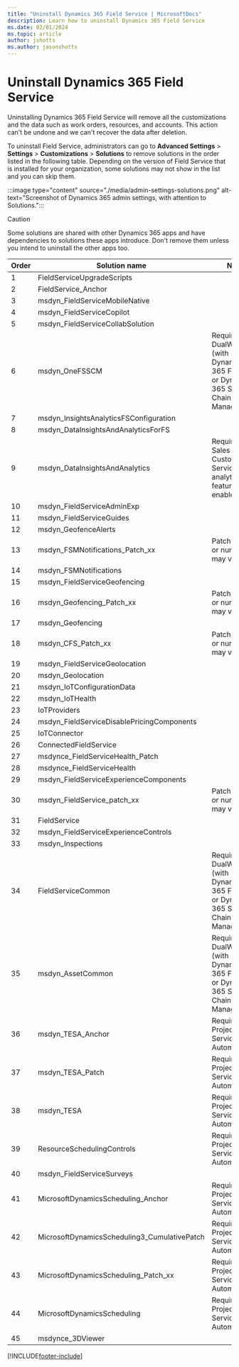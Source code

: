 ```yaml
---
title: "Uninstall Dynamics 365 Field Service | MicrosoftDocs"
description: Learn how to uninstall Dynamics 365 Field Service 
ms.date: 02/01/2024
ms.topic: article
author: jshotts
ms.author: jasonshotts
---
```

# Uninstall Dynamics 365 Field Service

Uninstalling Dynamics 365 Field Service will remove all the customizations and the data such as work orders, resources, and accounts. This action can't be undone and we can't recover the data after deletion.

To uninstall Field Service, administrators can go to **Advanced Settings** > **Settings** > **Customizations** > **Solutions** to remove solutions in the order listed in the following table. Depending on the version of Field Service that is installed for your organization, some solutions may not show in the list and you can skip them.

:::image type="content" source="./media/admin-settings-solutions.png" alt-text="Screenshot of Dynamics 365 admin settings, with attention to Solutions.":::

> [!CAUTION]
> Some solutions are shared with other Dynamics 365 apps and have dependencies to solutions these apps introduce. Don't remove them unless you intend to uninstall the other apps too.

| Order | Solution name                         | Note                                                      |
|-------|---------------------------------------|-----------------------------------------------------------|
| 1     | FieldServiceUpgradeScripts            |                                                           |
| 2     | FieldService_Anchor                   |                                                           |
| 3     | msdyn_FieldServiceMobileNative        |                                                           |
| 4     | msdyn_FieldServiceCopilot             |                                                           |
| 5     | msdyn_FieldServiceCollabSolution      |                                                           |
| 6     | msdyn_OneFSSCM                        | Required for DualWrite (with Dynamics 365 Finance or Dynamics 365 Supply Chain Management)  |
| 7     | msdyn_InsightsAnalyticsFSConfiguration|                                                           |
| 8     | msdyn_DataInsightsAndAnalyticsForFS   |                                                           |
| 9     | msdyn_DataInsightsAndAnalytics        | Required for Sales or Customer Service if analytics feature is enabled. |
| 10    | msdyn_FieldServiceAdminExp            |                                                           |
| 11    | msdyn_FieldServiceGuides              |                                                           |
| 12    | msdyn_GeofenceAlerts                  |                                                           |
| 13    | msdyn_FSMNotifications_Patch_xx       | Patch name or number may vary |
| 14    | msdyn_FSMNotifications                |                                                           |
| 15    | msdyn_FieldServiceGeofencing          |                                                           |
| 16    | msdyn_Geofencing_Patch_xx             | Patch name or number may vary |
| 17    | msdyn_Geofencing                      |                                                           |
| 18    | msdyn_CFS_Patch_xx                    | Patch name or number may vary |
| 19    | msdyn_FieldServiceGeolocation         |                                                           |
| 20    | msdyn_Geolocation                     |                                                           |
| 21    | msdyn_IoTConfigurationData            |                                                           |
| 22    | msdyn_IoTHealth                       |                                                           |
| 23    | IoTProviders                          |                                                           |
| 24    | msdyn_FieldServiceDisablePricingComponents |                                                   |
| 25    | IoTConnector                    |                                                           |
| 26    | ConnectedFieldService                |                                                           |
| 27    | msdynce_FieldServiceHealth_Patch     |                                                           |
| 28    | msdynce_FieldServiceHealth           |                                                           |
| 29    | msdyn_FieldServiceExperienceComponents         |                                                           |
| 30    | msdyn_FieldService_patch_xx          | Patch name or number may vary                             |
| 31    | FieldService                         |                                                           |
| 32   | msdyn_FieldServiceExperienceControls                        |                                                           |
| 33    | msdyn_Inspections                    |                                                           |
| 34    | FieldServiceCommon                   | Required for DualWrite (with Dynamics 365 Finance or Dynamics 365 Supply Chain Management)  |
| 35    | msdyn_AssetCommon                    | Required for DualWrite (with Dynamics 365 Finance or Dynamics 365 Supply Chain Management)              |
| 36    | msdyn_TESA_Anchor                    | Required for Project Service Automation       |
| 37    | msdyn_TESA_Patch                     | Required for Project Service Automation       |
| 38    | msdyn_TESA                           | Required for Project Service Automation       |
| 39    | ResourceSchedulingControls           | Required for Project Service Automation                   |
| 40    | msdyn_FieldServiceSurveys            |                                                           |
| 41    | MicrosoftDynamicsScheduling_Anchor   | Required for Project Service Automation                   |
| 42    | MicrosoftDynamicsScheduling3_CumulativePatch | Required for Project Service Automation           |
| 43    | MicrosoftDynamicsScheduling_Patch_xx | Required for Project Service Automation                   |
| 44    | MicrosoftDynamicsScheduling          | Required for Project Service Automation                   |
| 45   | msdynce_3DViewer                     |                                                           |

[!INCLUDE[footer-include](../includes/footer-banner.md)]

